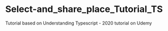 # Select-and_share_place_Tutorial_TS
Tutorial based on Understanding Typescript - 2020 tutorial on Udemy
